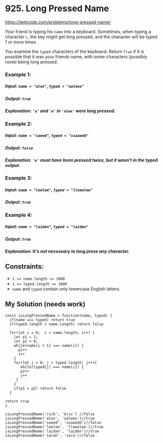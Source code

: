 # 925. Long Pressed Name

https://leetcode.com/problems/long-pressed-name/

Your friend is typing his `name` into a keyboard. Sometimes, when typing a character `c`, the key might get long pressed, and the character will be typed 1 or more times.

You examine the `typed` characters of the keyboard. Return `True` if it is possible that it was your friends name, with some characters (possibly none) being long pressed.

### Example 1:
##### Input: `name = "alex"`, `typed = "aaleex"`
##### Output: `true`
##### Explanation: `'a'` and `'e'` in `'alex'` were long pressed.

### Example 2:
##### Input: `name = "saeed"`, `typed = "ssaaedd"`
##### Output: `false`
##### Explanation: `'e'` must have been pressed twice, but it wasn't in the typed output.

### Example 3:
##### Input: `name = "leelee"`, `typed = "lleeelee"`
##### Output: `true`

### Example 4:
##### Input: `name = "laiden"`, `typed = "laiden"`
##### Output: `true`
##### Explanation: It's not necessary to long press any character.

## Constraints:
- `1 <= name.length <= 1000`
- `1 <= typed.length <= 1000`
- `name` and `typed` contain only lowercase English letters.


## My Solution (needs work)
````
const isLongPressedName = function(name, typed) {
  if(name === typed) return true
  if(typed.length < name.length) return false

  for(let i = 0;  i < name.length; i++) {
    let p1 = 1; 
    let p2 = 0;
    while(name[i + 1] === name[i]) {
      p1++
      i++
    }
    for(let j = 0; j < typed.length; j++){
       while(typed[j] === name[i]) {
       p2++
       j++
     }
    }
    if(p1 > p2) return false
  }
  
return true
}

isLongPressedName('rick', 'kric') //false
isLongPressedName('alex', 'aaleex')//true
isLongPressedName('saeed', 'ssaaedd')//false
isLongPressedName('leelee', 'lleeelee')//true
isLongPressedName('laiden', 'laiden')//true
isLongPressedName('sarah', 'sara')//false
````
